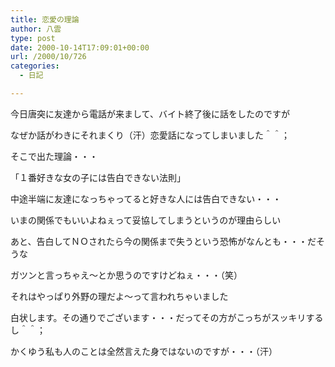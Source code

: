 ```yaml
---
title: 恋愛の理論
author: 八雲
type: post
date: 2000-10-14T17:09:01+00:00
url: /2000/10/726
categories:
  - 日記

---
```

今日唐突に友達から電話が来まして、バイト終了後に話をしたのですが
  
なぜか話がわきにそれまくり（汗）恋愛話になってしまいました＾＾；
  
そこで出た理論・・・
  
「１番好きな女の子には告白できない法則」
  
中途半端に友達になっちゃってると好きな人には告白できない・・・
  
いまの関係でもいいよねぇって妥協してしまうというのが理由らしい
  
あと、告白してＮＯされたら今の関係まで失うという恐怖がなんとも・・・だそうな

ガツンと言っちゃえ～とか思うのですけどねぇ・・・（笑）
  
それはやっぱり外野の理だよ～って言われちゃいました
  
白状します。その通りでございます・・・だってその方がこっちがスッキリするし＾＾；
  
かくゆう私も人のことは全然言えた身ではないのですが・・・（汗）